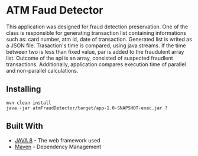 # ATM Faud Detector

This application was designed for fraud detection preservation. One of the class is responsible for generating transaction list containing informations such as: card number, atm id, date of transaction. Generated list is writed as a JSON file.
Trasaction's time is compared, using java streams. If the time between two is less than fixed value, par is added to the fraudulent array list. Outcome of the api is an array, consisted of suspected fraudlent transactions. Additionally, application compares execution time of parallel and non-parallel calculations.

## Installing


```
mvn clean install
java -jar atmFraudDetector/target/app-1.0-SNAPSHOT-exec.jar ?

```

## Built With

* [JAVA 8](https://docs.oracle.com/javase/8/docs/api/) - The web framework used
* [Maven](https://maven.apache.org/) - Dependency Management



